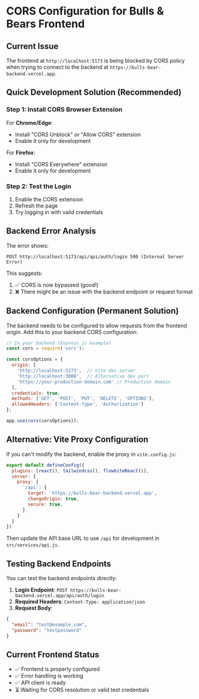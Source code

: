 # CORS Configuration for Bulls & Bears Frontend

## Current Issue
The frontend at `http://localhost:5173` is being blocked by CORS policy when trying to connect to the backend at `https://bulls-bear-backend.vercel.app`.

## Quick Development Solution (Recommended)

### Step 1: Install CORS Browser Extension
For **Chrome/Edge**: 
- Install "CORS Unblock" or "Allow CORS" extension
- Enable it only for development

For **Firefox**:
- Install "CORS Everywhere" extension
- Enable it only for development

### Step 2: Test the Login
1. Enable the CORS extension
2. Refresh the page
3. Try logging in with valid credentials

## Backend Error Analysis
The error shows:
```
POST http://localhost:5173/api/api/auth/login 500 (Internal Server Error)
```

This suggests:
1. ✅ CORS is now bypassed (good!)
2. ❌ There might be an issue with the backend endpoint or request format

## Backend Configuration (Permanent Solution)
The backend needs to be configured to allow requests from the frontend origin. Add this to your backend CORS configuration:

```javascript
// In your backend (Express.js example)
const cors = require('cors');

const corsOptions = {
  origin: [
    'http://localhost:5173',  // Vite dev server
    'http://localhost:3000',  // Alternative dev port
    'https://your-production-domain.com' // Production domain
  ],
  credentials: true,
  methods: ['GET', 'POST', 'PUT', 'DELETE', 'OPTIONS'],
  allowedHeaders: ['Content-Type', 'Authorization']
};

app.use(cors(corsOptions));
```

## Alternative: Vite Proxy Configuration
If you can't modify the backend, enable the proxy in `vite.config.js`:

```javascript
export default defineConfig({
  plugins: [react(), tailwindcss(), flowbiteReact()],
  server: {
    proxy: {
      '/api': {
        target: 'https://bulls-bear-backend.vercel.app',
        changeOrigin: true,
        secure: true,
      }
    }
  }
})
```

Then update the API base URL to use `/api` for development in `src/services/api.js`.

## Testing Backend Endpoints
You can test the backend endpoints directly:

1. **Login Endpoint**: `POST https://bulls-bear-backend.vercel.app/api/auth/login`
2. **Required Headers**: `Content-Type: application/json`
3. **Request Body**: 
```json
{
  "email": "test@example.com",
  "password": "testpassword"
}
```

## Current Frontend Status
- ✅ Frontend is properly configured
- ✅ Error handling is working
- ✅ API client is ready
- ⏳ Waiting for CORS resolution or valid test credentials
